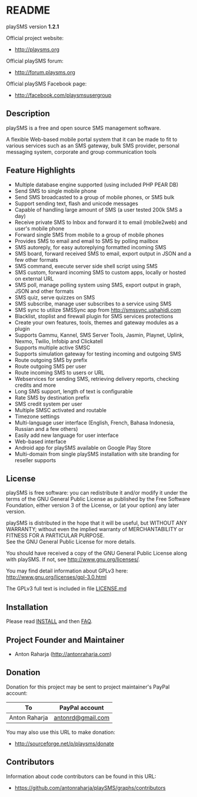 # README

playSMS version **1.2.1**

Official project website:

* http://playsms.org

Official playSMS forum:

* http://forum.playsms.org

Official playSMS Facebook page:

* http://facebook.com/playsmsusergroup


## Description

playSMS is a free and open source SMS management software.

A flexible Web-based mobile portal system that it can be made to fit to various services 
such as an SMS gateway, bulk SMS provider, personal messaging system, corporate and group 
communication tools


## Feature Highlights

* Multiple database engine supported (using included PHP PEAR DB)
* Send SMS to single mobile phone
* Send SMS broadcasted to a group of mobile phones, or SMS bulk
* Support sending text, flash and unicode messages
* Capable of handling large amount of SMS (a user tested 200k SMS a day)
* Receive private SMS to Inbox and forward it to email (mobile2web) and user's mobile phone
* Forward single SMS from mobile to a group of mobile phones 
* Provides SMS to email and email to SMS by polling mailbox
* SMS autoreply, for easy autoreplying formatted incoming SMS
* SMS board, forward received SMS to email, export output in JSON and a few other formats
* SMS command, execute server side shell script using SMS
* SMS custom, forward incoming SMS to custom apps, locally or hosted on external URL
* SMS poll, manage polling system using SMS, export output in graph, JSON and other formats
* SMS quiz, serve quizzes on SMS
* SMS subscribe, manage user subscribes to a service using SMS
* SMS sync to utilize SMSSync app from http://smssync.ushahidi.com
* Blacklist, stoplist and firewall plugin for SMS services protections
* Create your own features, tools, themes and gateway modules as a plugin
* Supports Gammu, Kannel, SMS Server Tools, Jasmin, Playnet, Uplink, Nexmo, Twilio, Infobip and Clickatell
* Supports multiple active SMSC
* Supports simulation gateway for testing incoming and outgoing SMS
* Route outgoing SMS by prefix
* Route outgoing SMS per user
* Route incoming SMS to users or URL
* Webservices for sending SMS, retrieving delivery reports, checking credits and more
* Long SMS support, length of text is configurable
* Rate SMS by destination prefix
* SMS credit system per user
* Multiple SMSC activated and routable
* Timezone settings
* Multi-language user interface (English, French, Bahasa Indonesia, Russian and a few others)
* Easily add new language for user interface
* Web-based interface
* Android app for playSMS available on Google Play Store
* Multi-domain from single playSMS installation with site branding for reseller supports


## License

playSMS is free software: you can redistribute it and/or modify it under the terms of the 
GNU General Public License as published by the Free Software Foundation, either version 3 
of the License, or (at your option) any later version.

playSMS is distributed in the hope that it will be useful, but WITHOUT ANY WARRANTY; without 
even the implied warranty of MERCHANTABILITY or FITNESS FOR A PARTICULAR PURPOSE.  
See the GNU General Public License for more details.

You should have received a copy of the GNU General Public License along with playSMS. 
If not, see <http://www.gnu.org/licenses/>.

You may find detail information about GPLv3 here:
http://www.gnu.org/licenses/gpl-3.0.html

The GPLv3 full text is included in file [LICENSE.md](LICENSE.md)


## Installation

Please read [INSTALL](INSTALL.md "playSMS installation document") and then [FAQ](documents/FAQ.md "Frequently Asked Questions").


## Project Founder and Maintainer

* Anton Raharja (http://antonraharja.com)


## Donation

Donation for this project may be sent to project maintainer's PayPal account:

To            | PayPal account
------------- | -------------- 
Anton Raharja | antonrd@gmail.com

You may also use this URL to make donation:

* http://sourceforge.net/p/playsms/donate


## Contributors

Information about code contributors can be found in this URL:

* https://github.com/antonraharja/playSMS/graphs/contributors
